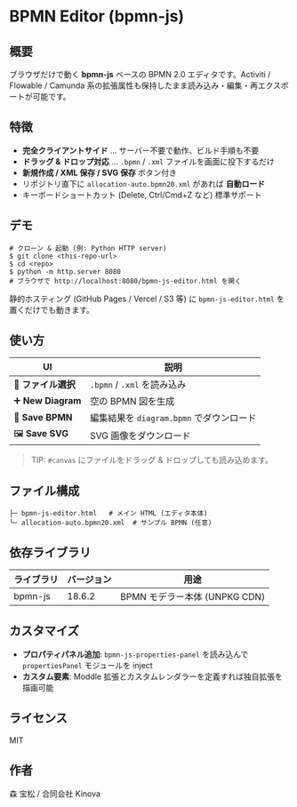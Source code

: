 # BPMN Editor (bpmn-js)

## 概要

ブラウザだけで動く **bpmn-js** ベースの BPMN 2.0 エディタです。Activiti / Flowable / Camunda 系の拡張属性も保持したまま読み込み・編集・再エクスポートが可能です。

## 特徴

- **完全クライアントサイド** … サーバー不要で動作、ビルド手順も不要
- **ドラッグ & ドロップ対応** … `.bpmn` / `.xml` ファイルを画面に投下するだけ
- **新規作成 / XML 保存 / SVG 保存** ボタン付き
- リポジトリ直下に `allocation-auto.bpmn20.xml` があれば **自動ロード**
- キーボードショートカット (Delete, Ctrl/Cmd+Z など) 標準サポート

## デモ

```
# クローン & 起動 (例: Python HTTP server)
$ git clone <this-repo-url>
$ cd <repo>
$ python -m http.server 8080
# ブラウザで http://localhost:8080/bpmn-js-editor.html を開く
```

静的ホスティング (GitHub Pages / Vercel / S3 等) に `bpmn-js-editor.html` を置くだけでも動きます。

## 使い方

| UI                  | 説明                                     |
| ------------------- | ---------------------------------------- |
| 📂 **ファイル選択** | `.bpmn` / `.xml` を読み込み              |
| ➕ **New Diagram**  | 空の BPMN 図を生成                       |
| 💾 **Save BPMN**    | 編集結果を `diagram.bpmn` でダウンロード |
| 🖼 **Save SVG**      | SVG 画像をダウンロード                   |

> TIP: `#canvas` にファイルをドラッグ & ドロップしても読み込めます。

## ファイル構成

```
├─ bpmn-js-editor.html   # メイン HTML (エディタ本体)
└─ allocation-auto.bpmn20.xml  # サンプル BPMN (任意)
```

## 依存ライブラリ

| ライブラリ | バージョン | 用途                          |
| ---------- | ---------- | ----------------------------- |
| bpmn-js    | 18.6.2     | BPMN モデラー本体 (UNPKG CDN) |

## カスタマイズ

- **プロパティパネル追加**: `bpmn-js-properties-panel` を読み込んで `propertiesPanel` モジュールを inject
- **カスタム要素**: Moddle 拡張とカスタムレンダラーを定義すれば独自拡張を描画可能

## ライセンス

MIT

## 作者

森 宝松 / 合同会社 Kinova
